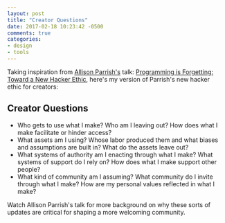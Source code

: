 ```yaml
---
layout: post
title: "Creator Questions"
date: 2017-02-18 10:23:42 -0500
comments: true
categories:
- design
- tools
---
```

Taking inspiration from [Allison Parrish's](http://www.decontextualize.com/) talk: [Programming is Forgetting: Toward a New Hacker Ethic](http://opentranscripts.org/transcript/programming-forgetting-new-hacker-ethic/), here's my version of Parrish's new hacker ethic for creators:

## Creator Questions

-   Who gets to use what I make?  Who am I leaving out?  How does what I make facilitate or hinder access?
-   What assets am I using?  Whose labor produced them and what biases and assumptions are built in?  What do the assets leave out?
-   What systems of authority am I enacting through what I make?  What systems of support do I rely on?  How does what I make support other people?
-   What kind of community am I assuming?  What community do I invite through what I make?   How are my personal values reflected in what I make?

Watch Allison Parrish's talk for more background on why these sorts of updates are critical for shaping a more welcoming community.
